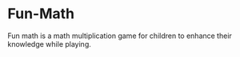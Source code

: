 # Fun-Math
Fun math is a math multiplication game for children to enhance their knowledge while playing.
